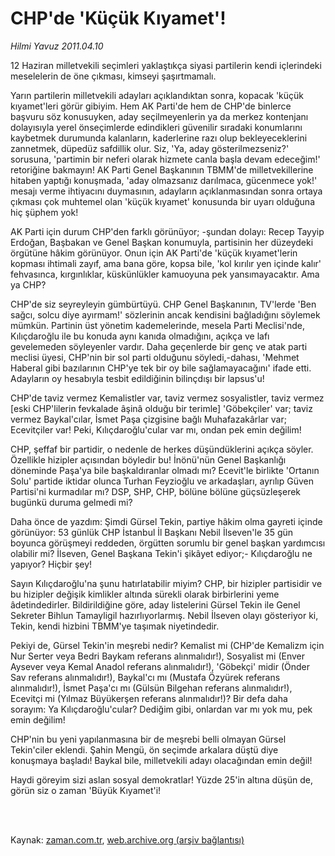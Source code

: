 # CHP'de 'Küçük Kıyamet'!

*Hilmi Yavuz 2011.04.10*

<td class="columnist-detail">
<p>12 Haziran milletvekili seçimleri yaklaştıkça siyasi partilerin kendi içlerindeki meselelerin de öne çıkması, kimseyi şaşırtmamalı.</p>
<p>
<div id="haberMetinDiv">
<p> Yarın partilerin milletvekili adayları açıklandıktan sonra, kopacak 'küçük kıyamet'leri görür gibiyim. Hem AK Parti'de hem de CHP'de binlerce başvuru söz konusuyken, aday seçilmeyenlerin ya da merkez kontenjanı dolayısıyla yerel önseçimlerde edindikleri güvenilir sıradaki konumlarını kaybetmek durumunda kalanların, kaderlerine razı olup bekleyeceklerini zannetmek, düpedüz safdillik olur. Siz, 'Ya, aday gösterilmezseniz?' sorusuna, 'partimin bir neferi olarak hizmete canla başla devam edeceğim!' retoriğine bakmayın! AK Parti Genel Başkanının TBMM'de milletvekillerine hitaben yaptığı konuşmada, 'aday olmazsanız darılmaca, gücenmece yok!' mesajı verme ihtiyacını duymasının, adayların açıklanmasından sonra ortaya çıkması çok muhtemel olan 'küçük kıyamet' konusunda bir uyarı olduğuna hiç şüphem yok!
<p>AK Parti için durum CHP'den farklı görünüyor; -şundan dolayı: Recep Tayyip Erdoğan, Başbakan ve Genel Başkan konumuyla, partisinin her düzeydeki örgütüne hâkim görünüyor. Onun için AK Parti'de 'küçük kıyamet'lerin kopması ihtimali zayıf, ama bana göre, kopsa bile, 'kol kırılır yen içinde kalır' fehvasınca, kırgınlıklar, küskünlükler kamuoyuna pek yansımayacaktır. Ama ya CHP?
<p>CHP'de siz seyreyleyin gümbürtüyü. CHP Genel Başkanının, TV'lerde 'Ben sağcı, solcu diye ayırmam!' sözlerinin ancak kendisini bağladığını söylemek mümkün. Partinin üst yönetim kademelerinde, mesela Parti Meclisi'nde, Kılıçdaroğlu ile bu konuda aynı kanıda olmadığını, açıkça ve lafı gevelemeden söyleyenler vardır. Daha geçenlerde bir genç ve atak parti meclisi üyesi, CHP'nin bir sol parti olduğunu söyledi,-dahası, 'Mehmet Haberal gibi bazılarının CHP'ye tek bir oy bile sağlamayacağını' ifade etti. Adayların oy hesabıyla tesbit edildiğinin bilinçdışı bir lapsus'u!
<p>CHP'de taviz vermez Kemalistler var, taviz vermez sosyalistler, taviz vermez [eski CHP'lilerin fevkalade âşinâ olduğu bir terimle] 'Göbekçiler' var; taviz vermez Baykal'cılar, İsmet Paşa çizgisine bağlı Muhafazakârlar var; Ecevitçiler var! Peki, Kılıçdaroğlu'cular var mı, ondan pek emin değilim!
<p> CHP, şeffaf bir partidir, o nedenle de herkes düşündüklerini açıkça söyler. Özellikle hizipler açısından böyledir bu! İnönü'nün Genel Başkanlığı döneminde Paşa'ya bile başkaldıranlar olmadı mı? Ecevit'le birlikte 'Ortanın Solu' partide iktidar olunca Turhan Feyzioğlu ve arkadaşları, ayrılıp Güven Partisi'ni kurmadılar mı? DSP, SHP, CHP, bölüne bölüne güçsüzleşerek bugünkü duruma gelmedi mi?
<p>Daha önce de yazdım: Şimdi Gürsel Tekin, partiye hâkim olma gayreti içinde görünüyor: 53 günlük CHP İstanbul İl Başkanı Nebil İlseven'le 35 gün boyunca görüşmeyi reddeden, örgütten sorumlu bir genel başkan yardımcısı olabilir mi? İlseven, Genel Başkana Tekin'i şikâyet ediyor;- Kılıçdaroğlu ne yapıyor? Hiçbir şey!
<p>Sayın Kılıçdaroğlu'na şunu hatırlatabilir miyim? CHP, bir hizipler partisidir ve bu hizipler değişik kimlikler altında sürekli olarak birbirlerini yeme âdetindedirler. Bildirildiğine göre, aday listelerini Gürsel Tekin ile Genel Sekreter Bihlun Tamayligil hazırlıyorlarmış. Nebil İlseven olayı gösteriyor ki, Tekin, kendi hizbini TBMM'ye taşımak niyetindedir.
<p>Pekiyi de, Gürsel Tekin'in meşrebi nedir? Kemalist mi (CHP'de Kemalizm için Nur Serter veya Bedri Baykam referans alınmalıdır!), Sosyalist mi (Enver Aysever veya Kemal Anadol referans alınmalıdır!), 'Göbekçi' midir (Önder Sav referans alınmalıdır!), Baykal'cı mı (Mustafa Özyürek referans alınmalıdır!), İsmet Paşa'cı mı (Gülsün Bilgehan referans alınmalıdır!), Ecevitçi mi (Yılmaz Büyükerşen referans alınmalıdır!)? Bir defa daha sorayım: Ya Kılıçdaroğlu'cular? Dediğim gibi, onlardan var mı yok mu, pek emin değilim!
<p>CHP'nin bu yeni yapılanmasına bir de meşrebi belli olmayan Gürsel Tekin'ciler eklendi. Şahin Mengü, ön seçimde arkalara düştü diye konuşmaya başladı! Baykal bile, milletvekili adayı olacağından emin değil!
<p>Haydi göreyim sizi aslan sosyal demokratlar! Yüzde 25'in altına düşün de, görün siz o zaman 'Büyük Kıyamet'i! </p></p></p></p></p></p></p></p></p></p></div>
</p>


<p><br>
		 </br></p></td>

Kaynak: [zaman.com.tr](http://zaman.com.tr/yazar.do?yazino=1119505), [web.archive.org (arşiv bağlantısı)](http://web.archive.org/web/20110415134819/http://www.zaman.com.tr:80/yazar.do?yazino=1119505)
